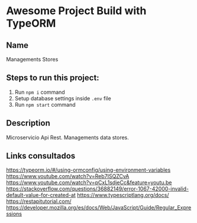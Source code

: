 # Awesome Project Build with TypeORM


## Name
Managements Stores

## Steps to run this project:
1. Run `npm i` command
2. Setup database settings inside `.env` file
3. Run `npm start` command


## Description
Microservicio Api Rest.
Managements data stores.

## Links consultados
https://typeorm.io/#/using-ormconfig/using-environment-variables
https://www.youtube.com/watch?v=Reb7ISQZCvA
https://www.youtube.com/watch?v=pCxL1sdjeCc&feature=youtu.be
https://stackoverflow.com/questions/36882149/error-1067-42000-invalid-default-value-for-created-at
https://www.typescriptlang.org/docs/
https://restapitutorial.com/
https://developer.mozilla.org/es/docs/Web/JavaScript/Guide/Regular_Expressions